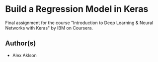 # Build a Regression Model in Keras

Final assignment for the course "Introduction to Deep Learning & Neural Networks with Keras" by IBM on Coursera.

## Author(s)
- Alex Aklson
